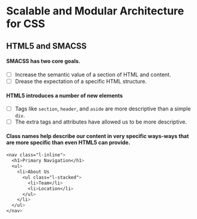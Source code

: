 # Scalable and Modular Architecture for CSS

## HTML5 and SMACSS

#### SMACSS has two core goals.

 - [ ] Increase the semantic value of a section of HTML and content.
 - [ ] Drease the expectation of a specific HTML structure.

#### HTML5 introduces a number of new elements

  - [ ] Tags like `section`, `header`, and `aside` are more descriptive than a simple `div`.
  - [ ] The extra tags and attributes have allowed us to be more descriptive.

#### Class names help describe our content in very specific ways-ways that are more specific than even HTML5 can provide.

```css
<nav class="l-inline">
  <h1>Primary Navigation</h1>
  <ul>
    <li>About Us
      <ul class="l-stacked">
        <li>Team</li>
        <li>Location</li>
      </ul>
    </li>
  </ul>
</nav>
```
